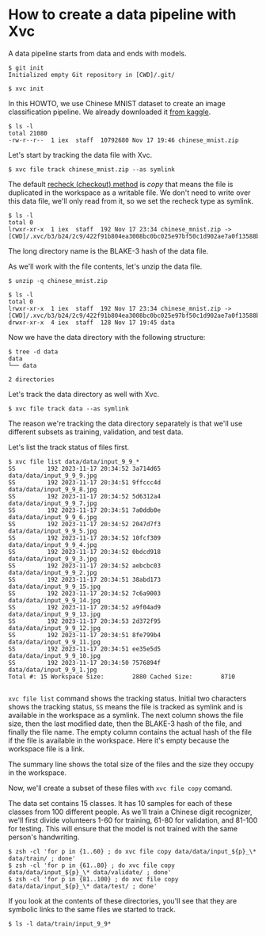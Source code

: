 # How to create a data pipeline with Xvc

A data pipeline starts from data and ends with models. 

```console
$ git init
Initialized empty Git repository in [CWD]/.git/

$ xvc init
```

In this HOWTO, we use Chinese MNIST dataset to create an image classification pipeline. We already downloaded it [from kaggle](https://www.kaggle.com/datasets/gpreda/chinese-mnist/data). 

```console
$ ls -l
total 21080
-rw-r--r--  1 iex  staff  10792680 Nov 17 19:46 chinese_mnist.zip

```
Let's start by tracking the data file with Xvc.

```console
$ xvc file track chinese_mnist.zip --as symlink

```

The default [recheck (checkout) method](/ref/xvc-file-recheck.md) is _copy_ that means the file is
duplicated in the workspace as a writable file. We don't need to write over this
data file, we'll only read from it, so we set the recheck type as symlink.

```console
$ ls -l
total 0
lrwxr-xr-x  1 iex  staff  192 Nov 17 23:34 chinese_mnist.zip -> [CWD]/.xvc/b3/b24/2c9/422f91b804ea3008bc0bc025e97bf50c1d902ae7a0f13588b84f59023d/0.zip

```

The long directory name is the BLAKE-3 hash of the data file.

As we'll work with the file contents, let's unzip the data file.

```console
$ unzip -q chinese_mnist.zip

$ ls -l
total 0
lrwxr-xr-x  1 iex  staff  192 Nov 17 23:34 chinese_mnist.zip -> [CWD]/.xvc/b3/b24/2c9/422f91b804ea3008bc0bc025e97bf50c1d902ae7a0f13588b84f59023d/0.zip
drwxr-xr-x  4 iex  staff  128 Nov 17 19:45 data

```

Now we have the data directory with the following structure:

```console
$ tree -d data
data
└── data

2 directories

```

Let's track the data directory as well with Xvc.

```console
$ xvc file track data --as symlink
```

The reason we're tracking the data directory separately is that we'll use different subsets as training, validation, and test data. 

Let's list the track status of files first. 

```console
$ xvc file list data/data/input_9_9_*
SS         192 2023-11-17 20:34:52 3a714d65          data/data/input_9_9_9.jpg
SS         192 2023-11-17 20:34:51 9ffccc4d          data/data/input_9_9_8.jpg
SS         192 2023-11-17 20:34:52 5d6312a4          data/data/input_9_9_7.jpg
SS         192 2023-11-17 20:34:51 7a0ddb0e          data/data/input_9_9_6.jpg
SS         192 2023-11-17 20:34:52 2047d7f3          data/data/input_9_9_5.jpg
SS         192 2023-11-17 20:34:52 10fcf309          data/data/input_9_9_4.jpg
SS         192 2023-11-17 20:34:52 0bdcd918          data/data/input_9_9_3.jpg
SS         192 2023-11-17 20:34:52 aebcbc03          data/data/input_9_9_2.jpg
SS         192 2023-11-17 20:34:51 38abd173          data/data/input_9_9_15.jpg
SS         192 2023-11-17 20:34:52 7c6a9003          data/data/input_9_9_14.jpg
SS         192 2023-11-17 20:34:52 a9f04ad9          data/data/input_9_9_13.jpg
SS         192 2023-11-17 20:34:53 2d372f95          data/data/input_9_9_12.jpg
SS         192 2023-11-17 20:34:51 8fe799b4          data/data/input_9_9_11.jpg
SS         192 2023-11-17 20:34:51 ee35e5d5          data/data/input_9_9_10.jpg
SS         192 2023-11-17 20:34:50 7576894f          data/data/input_9_9_1.jpg
Total #: 15 Workspace Size:        2880 Cached Size:        8710


```

`xvc file list` command shows the tracking status. Initial two characters shows
the tracking status, `SS` means the file is tracked as symlink and is available
in the workspace as a symlink. The next column shows the file size, then the
last modified date, then the BLAKE-3 hash of the file, and finally the file
name. The empty column contains the actual hash of the file if the file is
available in the workspace. Here it's empty because the workspace file is a
link. 

The summary line shows the total size of the files and the size they occupy in
the workspace.

Now, we'll create a subset of these files with `xvc file copy` comand. 

The data set contains 15 classes. It has 10 samples for each of these classes
from 100 different people. As we'll train a Chinese digit recognizer, we'll
first divide volunteers 1-60 for training, 61-80 for validation, and 81-100 for
testing. This will ensure that the model is not trained with the same person's
handwriting.



```console 
$ zsh -cl 'for p in {1..60} ; do xvc file copy data/data/input_${p}_\* data/train/ ; done'
$ zsh -cl 'for p in {61..80} ; do xvc file copy data/data/input_${p}_\* data/validate/ ; done'
$ zsh -cl 'for p in {81..100} ; do xvc file copy data/data/input_${p}_\* data/test/ ; done'

```

If you look at the contents of these directories, you'll see that they are
symbolic links to the same files we started to track. 

```console
$ ls -l data/train/input_9_9*
```
